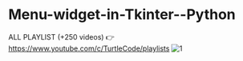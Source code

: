 # Menu-widget-in-Tkinter--Python
ALL PLAYLIST (+250 videos) 👉 https://www.youtube.com/c/TurtleCode/playlists
![1](https://user-images.githubusercontent.com/85156399/193046257-79122356-5358-4fbb-87e9-eee46e56237f.png)
